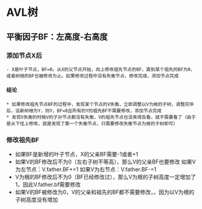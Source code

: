 # AVL树
  ## 平衡因子BF：左高度-右高度

  ### 添加节点X后
  
    - X是叶子节点，BF=0。从X的父节点开始，向上修改祖先节点的BF，直到某个祖先的BF为0，或者树根的BF也被修改为止。如果修改过程中没有失衡节点，修改完成，添加节点完成

  #### 结论
  
    * 如果修改祖先节点BF的过程中，发现某个节点的V失衡，立即调整以V为根的子树，调整完毕后，设新树根为Y，则Y，BF=0且所有的Y的祖先BF不需要修改，添加节点完成
    * 发现V失衡的时候V的子孙节点都没有失衡，V的祖先节点也没来得及看，就不需要看了（由于是从下往上修改，就是发现了第一个失衡节点，只需要修改失衡节点为根的子树即可）


### 修改祖先BF
  - 如果BF是新增的叶子节点，X的父亲BF需要-1或者+1
  - 如果V的BF修改后不为0（左右子树不等高），那么V的父亲BF也要修改
       如果V为左节点：V.father.BF+=1
       如果V为右节点：V.father.BF-=1
  - V为根的BF修改后不为0（BF已经修改过），那么V为根的子树高度一定增加了1，因此V.father.bf需要修改
  - 如果V的BF被修改为0，V的父亲和祖先的BF都不需要修改，，因为以V为根的子树高度没有增加

